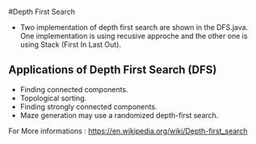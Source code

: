  #Depth First Search 
 - Two implementation of depth first search are shown in the DFS.java. One implementation is using recusive approche and the other one is using Stack (First In Last Out).

 ## Applications of Depth First Search (DFS)

 - Finding connected components.
 - Topological sorting.
 - Finding strongly connected components.
 - Maze generation may use a randomized depth-first search.

 For More informations : https://en.wikipedia.org/wiki/Depth-first_search

